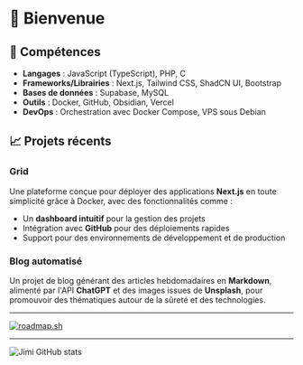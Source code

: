 # 👋 Bienvenue

## 🔧 Compétences

- **Langages** : JavaScript (TypeScript), PHP, C
- **Frameworks/Librairies** : Next.js, Tailwind CSS, ShadCN UI, Bootstrap
- **Bases de données** : Supabase, MySQL
- **Outils** : Docker, GitHub, Obsidian, Vercel
- **DevOps** : Orchestration avec Docker Compose, VPS sous Debian

## 📈 Projets récents

### Grid
Une plateforme conçue pour déployer des applications **Next.js** en toute simplicité grâce à Docker, avec des fonctionnalités comme :
- Un **dashboard intuitif** pour la gestion des projets
- Intégration avec **GitHub** pour des déploiements rapides
- Support pour des environnements de développement et de production

### Blog automatisé
Un projet de blog générant des articles hebdomadaires en **Markdown**, alimenté par l'API **ChatGPT** et des images issues de **Unsplash**, pour promouvoir des thématiques autour de la sûreté et des technologies.

---
[![roadmap.sh](https://roadmap.sh/card/wide/6511bf953dc8db4c64bafaf4?variant=dark)](https://roadmap.sh)

---

![Jimi GitHub stats](https://github-readme-stats.vercel.app/api?username=jimichelle&show_icons=true&theme=dark)
